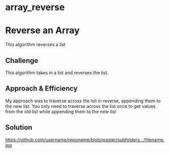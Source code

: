# array_reverse
# Reverse an Array
This algorithm reverses a list

## Challenge
This algorithm takes in a list and  reverses the list.

## Approach & Efficiency
My approach was to traverse across the list in reverse, appending them to the new list. 
You only need to traverse across the  list once to get values from the old list while appending them to the new list

## Solution
https://github.com/username/reponame/blob/master/subfolders.../filename.jpg